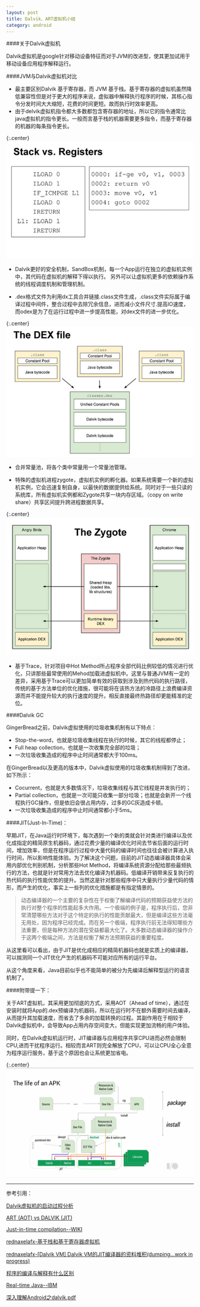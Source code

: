 ```yaml
---
layout: post
title: Dalvik、ART虚拟机小结
category: android
---
```


####关于Dalvik虚拟机

Dalvik虚拟机是google针对移动设备特征而对于JVM的改进型，使其更加试用于移动设备应用程序解释运行。

####JVM与Dalvik虚拟机对比

* 最主要区别Dalvik 基于寄存器，而 JVM 基于栈。基于寄存器的虚拟机虽然降低兼容性但是对于更大的程序来说，虚拟器中解释执行程序的时候，其核心指令分发时间大大缩短，花费的时间更短。故而执行时效率更高。               
* 由于delvik虚拟机指令都大多数都包含寄存器的地址，所以它的指令通常比java虚拟机的指令更长。一般而言基于栈的机器需要更多指令，而基于寄存器的机器的每条指令更长。

{:.center}
![stack-vs-registers](\assets\img\20150808\stackvsregisters.png)

* Dalvik更好的安全机制，SandBox机制，每一个App运行在独立的虚拟机实例中，其代码在虚拟机的解释下得以执行。 另外可以让虚拟机更多的依赖操作系统的线程调度机制和管理机制。

* .dex格式文件为利用dx工具合并链接.class文件生成，.class文件实际属于编译过程中间件，整合过程中去除冗余信息，进而减小文件尺寸.提高IO速度，而odex是为了在运行过程中进一步提高性能，对dex文件的进一步优化。

{:.center}
![stack-vs-registers](\assets\img\20150808\dexfile.png)

* 合并常量池，将各个类中常量用一个常量池管理。

* 特殊的虚拟机进程zygote，虚拟机实例的孵化器。如果系统需要一个新的虚拟机实例，它会迅速复制自身，以最快的数据提供给系统。同时对于一些只读的系统库，所有虚拟机实例都和Zygote共享一块内存区域。（copy on write share）共享区间提升跨进程数据共享。

{:.center}
![stack-vs-registers](\assets\img\20150808\zygote.png)

* 基于Trace，针对项目中Hot Method所占程序全部代码比例较低的情况进行优化，只讲那些最常使用的Mehod加载进虚拟机中。这里与普通JVM有一定的差异，采用基于Trace可以更加简单有效的获取到涉及到热代码的执行路径，传统的基于方法单位的优化措施，很可能将在该热方法的冷路径上浪费编译资源而并不能提升较大的执行速度的提升。相反直接最终热路径却更能精准的定位。



####Dalvik GC

GingerBread之前，Dalvik虚拟使用的垃圾收集机制有以下特点：

* Stop-the-word，也就是垃圾收集线程在执行的时候，其它的线程都停止；              
* Full heap collection，也就是一次收集完全部的垃圾；                           
* 一次垃圾收集造成的程序中止时间通常都大于100ms。

在GingerBread以及更高的版本中，Dalvik虚拟使用的垃圾收集机制得到了改进，如下所示：

* Cocurrent，也就是大多数情况下，垃圾收集线程与其它线程是并发执行的；     
* Partial collection，也就是一次可能只收集一部分垃圾；也就是会新开一个线程执行GC操作，但是依旧会很占用内存，过多的GC灰造成卡顿。                 
* 一次垃圾收集造成的程序中止时间通常都小于5ms。


####JIT(Just-In-Time)：

早期JIT，在Java运行时环境下，每次遇到一个新的类就会针对类进行编译以及优化成指定的精简原生机器码，通过花费少量的编译优化时间去节省后面的运行时间，增加效率，但是在程序运行过程中大量代码的编译时间也往往会被计算进入执行时间，所以影响性能体验。为了解决这个问题，目前的JIT动态编译器具体会采用内部优化判别机制，分析那些Hot Method，将编译系统资源分配给那些最频执行的方法，也就是针对常用方法去优化编译为机器码。低编译开销带来反复执行的热代码的执行性能优势的提升。当然这是针对那些程序中只大量执行少量代码的情形，而产生的优化，事实上一些列的优化措施都是有指定情景的。

>动态编译器的一个主要的复杂性在于权衡了解编译代码的预期获益使方法的执行对整个程序的性能起多大作用。一个极端的例子是，程序执行后，您非常清楚哪些方法对于这个特定的执行的性能贡献最大，但是编译这些方法毫无用处，因为程序已经完成。而在另一个极端，程序执行前无法得知哪些方法重要，但是每种方法的潜在受益都最大化了。大多数动态编译器的操作介于这两个极端之间，方法是权衡了解方法预期获益的重要程度。

从这里看可以看出，由于JIT是优化成相应的精简机器码也就是实质上的编译器，可以揣测同一个JIT优化产生的机器码不可能对应所有的运行平台。

从这个角度来看，Java目前似乎也不能简单的被分为先编译后解释型运行的语言机制了。



####附带提一下：

关于ART虚拟机，其采用更加彻底的方式，采用AOT（Ahead of time），通过在安装时就将App的.dex预编译为机器码，所以在运行时不在额外需要时间去编译，从而提升其加载速度，而省去了多余的加载转换的过程。其副作用在于相较于Dalvik虚拟机中，会导致App占用内存空间变大，但能实现更加流畅的用户体验。

同时，在Dalvik虚拟机运行时，JIT编译器与应用程序共享CPU进而必然会限制CPU,进而干扰程序运行。相较而言ART则完全解放了CPU，可以让CPU全心全意为程序运行服务，基于这个原因也会让系统更加省电。

{:.center}
![apklifetime](\assets\img\20150808\apklifetime.png)

---

参考引用：

[Dalvik虚拟机的启动过程分析](http://blog.csdn.net/luoshengyang/article/details/8885792)

[ART (AOT) vs DALVIK (JIT)](http://www.slideshare.net/limaniBhavik/artaot-vs-dalvikjit)

[Just-in-time compilation--WIKI](https://en.wikipedia.org/wiki/Just-in-time_compilation)

[rednaxelafx-基于栈和基于寄存器虚拟机](http://rednaxelafx.iteye.com/blog/492667)

[rednaxelafx-[Dalvik VM] Dalvik VM的JIT编译器的资料堆积(dumping...work in progress)](http://hllvm.group.iteye.com/group/topic/17798)

[程序的编译与解释有什么区别](http://www.zhihu.com/question/21486706)

[Real-time Java--IBM](http://www.ibm.com/developerworks/views/java/libraryview.jsp?search_by=Real+time+Java+Part)

[深入理解Android之dalvik.pdf](http://vdisk.weibo.com/s/z68f8l0xU7buA)
